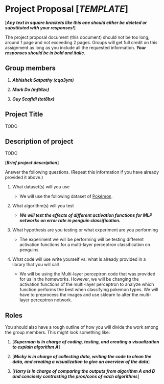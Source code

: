 # Project Proposal [___TEMPLATE___]

[___Any text in square brackets like this one should either be deleted or substituted with your responses!___]

The project proposal document (this document) should not be too long, around 1 page and not exceeding 2 pages.  Groups will get full credit on this assignment as long as you include all the requested information. ___Your responses should be in bold and italic.___ 

## Group members

1.  ***Abhishek Satpathy (cqa3ym)***

2.  ***Mark Do (mft6zc)***

3.  ***Guy Scafidi (tet8bx)***

## Project Title

TODO

## Description of project

TODO

[___Brief project description___]

Answer the following questions. (Repeat this information if you have already provided it above.)

1.  What dataset(s) will you use
    - We will use the following dataset of [Pokémon](https://www.kaggle.com/datasets/vishalsubbiah/pokemon-images-and-types/data?select=pokemon.csv).

2.  What algorithm(s) will you test
    - ***We will test the effects of different activation functions for MLP networks on error rate in penguin classification.***
      
3.  What hypothesis are you testing or what experiment are you
    performing
    - The experiment we will be performing will be testing different activation functions for a multi-layer perceptron classification on penguins.

4.  What code will use write yourself vs. what is already provided in a
    library that you will call
    - We will be using the Multi-layer perceptron code that was provided for us in the homeworks. However, we will be changing the activation functions of the multi-layer perceptron to           analyze which function performs the best when classifying pokemon types. We will have to preprocess the images and use sklearn to alter the multi-layer perceptron network.

## Roles
You should also have a rough outline of how you will divide the work
among the group members. This might look something like:

1.  [___Superman is in charge of coding, testing, and creating a
    visualization to explain algorithm A___]

2.  [___Micky is in charge of collecting data, writing the code to clean
    the data, and creating a visualization to give an overview of the
    data___]

3.  [___Harry is in charge of comparing the outputs from
    algorithm A and B and concisely contrasting the pros/cons of each
    algorithms___]

